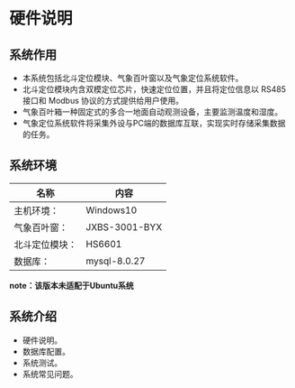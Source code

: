 # 硬件说明

## 系统作用
- 本系统包括北斗定位模块、气象百叶窗以及气象定位系统软件。  
- 北斗定位模块内含双模定位芯片，快速定位位置，并且将定位信息以 RS485 接口和 Modbus 协议的方式提供给用户使用。  
- 气象百叶箱一种固定式的多合一地面自动观测设备，主要监测温度和湿度。  
- 气象定位系统软件将采集外设与PC端的数据库互联，实现实时存储采集数据的任务。

## 系统环境
|名称|内容|
|---|---|
|主机环境：|Windows10|
|气象百叶窗：|JXBS-3001-BYX|
|北斗定位模块：|HS6601|
|数据库：|mysql-8.0.27|  
 
**note：该版本未适配于Ubuntu系统**

## 系统介绍
- 硬件说明。
- 数据库配置。
- 系统测试。
- 系统常见问题。


